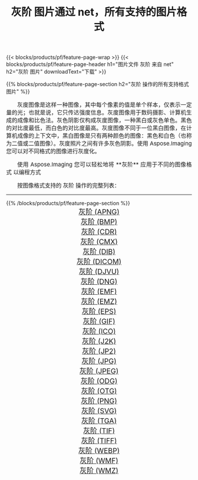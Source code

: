 ﻿---
title: 灰阶 图片通过 net，所有支持的图片格式 
weight: 3920
url: /zh-hans/net/grayscale/ 
lang: zh-hans
langdirlevel: 2
locales: zh-hans,ja,it,ru,de,es,fr,nl,id,lt,pl,pt,vi,tr,ko,zh-hant,ar,hi,th,sv,cs,uk,he
description: 使用 Aspose.Imaging 你可以轻松地通过 net 获取 灰阶 图像
---

{{< blocks/products/pf/feature-page-wrap >}}
{{< blocks/products/pf/feature-page-header h1="图片文件 灰阶 来自 net" h2="灰阶 图片" downloadText="下载" >}}


{{% blocks/products/pf/feature-page-section  h2="灰阶 操作的所有支持格式图片" %}}
<p align="justify" style="text-indent:2em;font-size:15px;">
灰度图像是这样一种图像，其中每个像素的值是单个样本，仅表示一定量的光；也就是说，它只传达强度信息。灰度图像用于数码摄影、计算机生成的成像和比色法。灰色阴影仅构成灰度图像，一种黑白或灰色单色。黑色的对比度最低，而白色的对比度最高。灰度图像不同于一位黑白图像，在计算机成像的上下文中，黑白图像是只有两种颜色的图像：黑色和白色（也称为二值或二值图像）。灰度照片之间有许多灰色阴影。使用 Aspose.Imaging 您可以对不同格式的图像进行灰度化。
</p>
<p align="justify" style="text-indent:2em;font-size:15px;">
使用 Aspose.Imaging 您可以轻松地将 **灰阶** 应用于不同的图像格式 以编程方式
</p>
<p align="justify" style="text-indent:2em;font-size:15px;">
按图像格式支持的 灰阶 操作的完整列表：
</p>
<hr/>
{{% /blocks/products/pf/feature-page-section %}}
<div class="container-fluid productfamilypage bg-gray">
    <div class="convertypes bg-gray agp-content section">
        <div class="container">
		<div class="row other-converters" style="gap: 10px;font-size: 19px;text-align:center;">
		    <div class='col-md-2 other-converter remove-lp remove-rp'><a href="/imaging/zh-hans/net/grayscale/apng/" style="padding:15px;">灰阶 (APNG)</a></div><div class='col-md-2 other-converter remove-lp remove-rp'><a href="/imaging/zh-hans/net/grayscale/bmp/" style="padding:15px;">灰阶 (BMP)</a></div><div class='col-md-2 other-converter remove-lp remove-rp'><a href="/imaging/zh-hans/net/grayscale/cdr/" style="padding:15px;">灰阶 (CDR)</a></div><div class='col-md-2 other-converter remove-lp remove-rp'><a href="/imaging/zh-hans/net/grayscale/cmx/" style="padding:15px;">灰阶 (CMX)</a></div><div class='col-md-2 other-converter remove-lp remove-rp'><a href="/imaging/zh-hans/net/grayscale/dib/" style="padding:15px;">灰阶 (DIB)</a></div><div class='col-md-2 other-converter remove-lp remove-rp'><a href="/imaging/zh-hans/net/grayscale/dicom/" style="padding:15px;">灰阶 (DICOM)</a></div><div class='col-md-2 other-converter remove-lp remove-rp'><a href="/imaging/zh-hans/net/grayscale/djvu/" style="padding:15px;">灰阶 (DJVU)</a></div><div class='col-md-2 other-converter remove-lp remove-rp'><a href="/imaging/zh-hans/net/grayscale/dng/" style="padding:15px;">灰阶 (DNG)</a></div><div class='col-md-2 other-converter remove-lp remove-rp'><a href="/imaging/zh-hans/net/grayscale/emf/" style="padding:15px;">灰阶 (EMF)</a></div><div class='col-md-2 other-converter remove-lp remove-rp'><a href="/imaging/zh-hans/net/grayscale/emz/" style="padding:15px;">灰阶 (EMZ)</a></div><div class='col-md-2 other-converter remove-lp remove-rp'><a href="/imaging/zh-hans/net/grayscale/eps/" style="padding:15px;">灰阶 (EPS)</a></div><div class='col-md-2 other-converter remove-lp remove-rp'><a href="/imaging/zh-hans/net/grayscale/gif/" style="padding:15px;">灰阶 (GIF)</a></div><div class='col-md-2 other-converter remove-lp remove-rp'><a href="/imaging/zh-hans/net/grayscale/ico/" style="padding:15px;">灰阶 (ICO)</a></div><div class='col-md-2 other-converter remove-lp remove-rp'><a href="/imaging/zh-hans/net/grayscale/j2k/" style="padding:15px;">灰阶 (J2K)</a></div><div class='col-md-2 other-converter remove-lp remove-rp'><a href="/imaging/zh-hans/net/grayscale/jp2/" style="padding:15px;">灰阶 (JP2)</a></div><div class='col-md-2 other-converter remove-lp remove-rp'><a href="/imaging/zh-hans/net/grayscale/jpg/" style="padding:15px;">灰阶 (JPG)</a></div><div class='col-md-2 other-converter remove-lp remove-rp'><a href="/imaging/zh-hans/net/grayscale/jpeg/" style="padding:15px;">灰阶 (JPEG)</a></div><div class='col-md-2 other-converter remove-lp remove-rp'><a href="/imaging/zh-hans/net/grayscale/odg/" style="padding:15px;">灰阶 (ODG)</a></div><div class='col-md-2 other-converter remove-lp remove-rp'><a href="/imaging/zh-hans/net/grayscale/otg/" style="padding:15px;">灰阶 (OTG)</a></div><div class='col-md-2 other-converter remove-lp remove-rp'><a href="/imaging/zh-hans/net/grayscale/png/" style="padding:15px;">灰阶 (PNG)</a></div><div class='col-md-2 other-converter remove-lp remove-rp'><a href="/imaging/zh-hans/net/grayscale/svg/" style="padding:15px;">灰阶 (SVG)</a></div><div class='col-md-2 other-converter remove-lp remove-rp'><a href="/imaging/zh-hans/net/grayscale/tga/" style="padding:15px;">灰阶 (TGA)</a></div><div class='col-md-2 other-converter remove-lp remove-rp'><a href="/imaging/zh-hans/net/grayscale/tif/" style="padding:15px;">灰阶 (TIF)</a></div><div class='col-md-2 other-converter remove-lp remove-rp'><a href="/imaging/zh-hans/net/grayscale/tiff/" style="padding:15px;">灰阶 (TIFF)</a></div><div class='col-md-2 other-converter remove-lp remove-rp'><a href="/imaging/zh-hans/net/grayscale/webp/" style="padding:15px;">灰阶 (WEBP)</a></div><div class='col-md-2 other-converter remove-lp remove-rp'><a href="/imaging/zh-hans/net/grayscale/wmf/" style="padding:15px;">灰阶 (WMF)</a></div><div class='col-md-2 other-converter remove-lp remove-rp'><a href="/imaging/zh-hans/net/grayscale/wmz/" style="padding:15px;">灰阶 (WMZ)</a></div>
                </div>
        </div>
    </div>
</div>
<br/>
